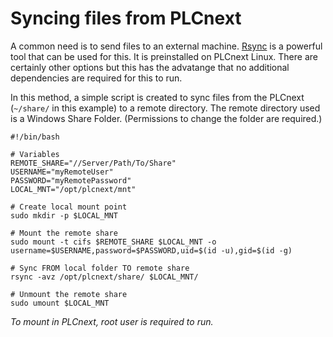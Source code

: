 # Syncing files from PLCnext

A common need is to send files to an external machine. [Rsync](https://www.digitalocean.com/community/tutorials/how-to-use-rsync-to-sync-local-and-remote-directories) is a powerful tool that can be used for this. It is preinstalled on PLCnext Linux. There are certainly other options but this has the advatange that no additional dependencies are required for this to run.

In this method, a simple script is created to sync files from the PLCnext (`~/share/` in this example) to a remote directory. The remote directory used is a Windows Share Folder. (Permissions to change the folder are required.)

```
#!/bin/bash

# Variables
REMOTE_SHARE="//Server/Path/To/Share"
USERNAME="myRemoteUser"
PASSWORD="myRemotePassword"
LOCAL_MNT="/opt/plcnext/mnt"

# Create local mount point
sudo mkdir -p $LOCAL_MNT

# Mount the remote share
sudo mount -t cifs $REMOTE_SHARE $LOCAL_MNT -o username=$USERNAME,password=$PASSWORD,uid=$(id -u),gid=$(id -g)

# Sync FROM local folder TO remote share
rsync -avz /opt/plcnext/share/ $LOCAL_MNT/

# Unmount the remote share
sudo umount $LOCAL_MNT
```

_To mount in PLCnext, root user is required to run._
